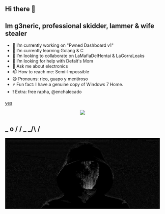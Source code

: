 ## Hi there 👋

## Im g3neric, professional skidder, lammer & wife stealer

- 🔭 I’m currently working on "Pwned Dashboard v1"
- 🌱 I’m currently learning Golang & C
- 👯 I’m looking to collaborate on LaMafiaDelHentai & LaGorraLeaks
- 🤔 I’m looking for help with Defalt's Mom
- 💬 Ask me about electronics
- 📫 How to reach me: Semi-Impossible
- 😄 Pronouns: rico, guapo y mentiroso
- ⚡ Fun fact: I have a genuine copy of Windows 7 Home. 
- ❗️ Extra: free rapha, @enchalecado

[yes](https://skillicons.dev/icons?i=js,html,css,js,bash,python,golang,c)

<p align="center">
  <a href="https://skillicons.dev">
    <img src="https://skillicons.dev/icons?i=js,html,css,js,bash,python,golang,c" />
  </a>
</p>


##  _ o / / \_ _/\   /

![](g3n.jpg)
